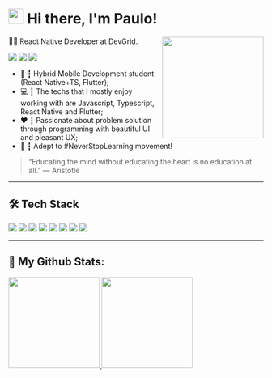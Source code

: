 <h1><img src="https://emojis.slackmojis.com/emojis/images/1563481442/6026/meow_sip.png?1563481442" width="30"/> Hi there, I'm Paulo!</h1>

<img align='right' src='https://media.tenor.com/images/5e43669b9573fea08ede20a5bbbbe2df/tenor.gif' width='200'>

👨‍💻 React Native Developer at DevGrid.

<a href="https://linkedin.com/in/paulocf92"><img src="https://img.shields.io/badge/linkedin-0077B5.svg?style=for-the-badge&logo=linkedin&logoColor=white"></a>
<a href="https://twitter.com/paulocf92"><img src="https://img.shields.io/badge/twitter-1DA1F2.svg?style=for-the-badge&logo=twitter&logoColor=white"></a>
<a href="mailto:pcf.feat@gmail.com"><img src="https://img.shields.io/badge/e‑mail-D14836.svg?style=for-the-badge&logo=GMail&logoColor=white"></a>

<ul>
  <li>📱 ┇ Hybrid Mobile Development student (React Native+TS, Flutter);</li>
  <li>💻 ┇ The techs that I mostly enjoy working with are Javascript, Typescript, React Native and Flutter;</li>
  <li>❤️ ┇ Passionate about problem solution through programming with beautiful UI and pleasant UX;</li>
  <li>🚀 ┇ Adept to #NeverStopLearning movement!
</ul>

> “Educating the mind without educating the heart is no education at all.”
― Aristotle

---

## 🛠 Tech Stack

<p>
  <img src="https://img.shields.io/badge/javascript%20-%23323330.svg?&style=for-the-badge&logo=javascript&logoColor=%23F7DF1E"/>
  <img src="https://img.shields.io/badge/typescript%20-%23007ACC.svg?&style=for-the-badge&logo=typescript&logoColor=white"/>
  <img src="https://img.shields.io/badge/react_native%20-%2320232a.svg?&style=for-the-badge&logo=react&logoColor=%2361DAFB"/>
  <img src="https://img.shields.io/badge/dart%20-%2322559c.svg?&style=for-the-badge&logo=dart&logoColor=%23fafafa"/>
  <img src="https://img.shields.io/badge/flutter%20-%2340a0ee.svg?&style=for-the-badge&logo=flutter&logoColor=%23fafafa"/>
  <img src="https://img.shields.io/badge/swift%20-%23fafafa.svg?&style=for-the-badge&logo=swift&logoColor=%23f05138"/>
  <img src="https://img.shields.io/badge/git%20-%23F05033.svg?&style=for-the-badge&logo=git&logoColor=white"/>
  <img src="https://img.shields.io/badge/github%20-%23121011.svg?&style=for-the-badge&logo=github&logoColor=white"/>
</p>

---

## 📑 My Github Stats:

 <div>
  <a href="https://github.com/paulocf92">
  <img height="180em" src="https://github-readme-stats.vercel.app/api?username=paulocf92&show_icons=true&theme=dracula&include_all_commits=true&count_private=true"/>
  <img height="180em" src="https://github-readme-stats.vercel.app/api/top-langs/?username=paulocf92&layout=compact&langs_count=7&theme=dracula"/>
</div>
